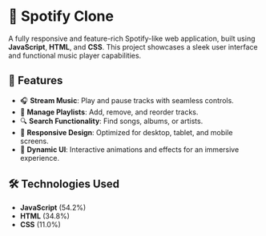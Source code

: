 # 🎵 Spotify Clone  

A fully responsive and feature-rich Spotify-like web application, built using **JavaScript**, **HTML**, and **CSS**. This project showcases a sleek user interface and functional music player capabilities.  


## 🚀 Features  

- 🎧 **Stream Music**: Play and pause tracks with seamless controls.  
- 📂 **Manage Playlists**: Add, remove, and reorder tracks.  
- 🔍 **Search Functionality**: Find songs, albums, or artists.  
- 🎨 **Responsive Design**: Optimized for desktop, tablet, and mobile screens.  
- 🌟 **Dynamic UI**: Interactive animations and effects for an immersive experience.  



## 🛠️ Technologies Used  

- **JavaScript** (54.2%)  
- **HTML** (34.8%)  
- **CSS** (11.0%)  



